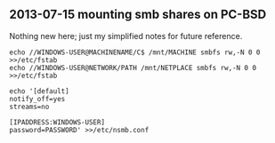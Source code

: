 2013-07-15 mounting smb shares on PC-BSD
----------

Nothing new here; 
just my simplified notes for future reference.

    echo //WINDOWS-USER@MACHINENAME/C$ /mnt/MACHINE smbfs rw,-N 0 0 >>/etc/fstab
    echo //WINDOWS-USER@NETWORK/PATH /mnt/NETPLACE smbfs rw,-N 0 0 >>/etc/fstab

    echo '[default]
    notify_off=yes
    streams=no

    [IPADDRESS:WINDOWS-USER]
    password=PASSWORD' >>/etc/nsmb.conf
